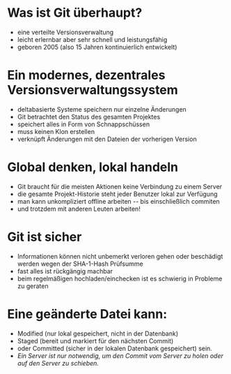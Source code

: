 # Was ist Git überhaupt?

- eine verteilte Versionsverwaltung
- leicht erlernbar aber sehr schnell und leistungsfähig
- geboren 2005 (also 15 Jahren kontinuierlich entwickelt)


# Ein modernes, dezentrales Versionsverwaltungssystem

- deltabasierte Systeme speichern nur einzelne Änderungen
- Git betrachtet den Status des gesamten Projektes
- speichert alles in Form von Schnappschüssen
- muss keinen Klon erstellen
- verknüpft Änderungen mit den Dateien der vorherigen Version


# Global denken, lokal handeln

- Git braucht für die meisten Aktionen keine Verbindung zu einem Server
- die gesamte Projekt-Historie steht jeder Benutzer lokal zur Verfügung
- man kann unkompliziert offline arbeiten -- bis einschließlich commiten
- und trotzdem mit anderen Leuten arbeiten!


# Git ist sicher

- Informationen können nicht unbemerkt verloren gehen oder beschädigt werden wegen der SHA-1-Hash Prüfsumme
- fast alles ist rückgängig machbar
- beim regelmäßigen hochladen/einchecken ist es schwierig in Probleme zu geraten


# Eine geänderte Datei kann:
- Modified (nur lokal gespeichert, nicht in der Datenbank)
- Staged (bereit und markiert für den nächsten Commit)
- oder Committed (sicher in der lokalen Datenbank gespeichert) sein.
- *Ein Server ist nur notwendig, um den Commit vom Server zu holen oder auf den Server zu schieben.*
